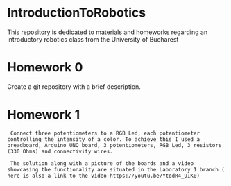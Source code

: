 # IntroductionToRobotics

This repository is dedicated to materials and homeworks regarding an introductory robotics class from the University of Bucharest

# Homework 0
 
 Create a git repository with a brief description.
 
 # Homework 1
 
     Connect three potentiometers to a RGB Led, each potentiometer controlling the intensity of a color. To achieve this I used a breadboard, Arduino UNO board, 3 potentiometers, RGB Led, 3 resistors (330 Ohms) and connectivity wires.
      
     The solution along with a picture of the boards and a video showcasing the functionality are situated in the Laboratory 1 branch ( here is also a link to the video https://youtu.be/YtodR4_9IK0)
